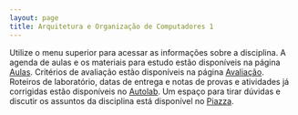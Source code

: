 ```yaml
---
layout: page
title: Arquitetura e Organização de Computadores 1
---
```


Utilize o menu superior para acessar as informações sobre a disciplina. A agenda de aulas e os materiais para estudo estão disponíveis na página [Aulas](/aulas/). Critérios de avaliação estão disponíveis na página [Avaliação](/avaliacao/). Roteiros de laboratório, datas de entrega e notas de provas e atividades já corrigidas estão disponíveis no [Autolab](https://autolab.ufscar.br). Um espaço para tirar dúvidas e discutir os assuntos da disciplina está disponível no [Piazza](https://piazza.com/ufscar/fall2019/1001540).
